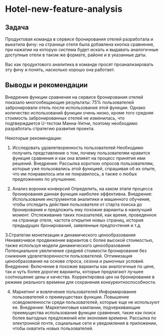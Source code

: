 # Hotel-new-feature-analysis
## Задача
Продуктовая команда в сервисе бронирования отелей разработала и выкатила фичу: на странице отеля была добавлена кнопка сравнения, при нажатии на которую система будет искать и выдавать аналогичные доступные отели в таком же формате, районе и в указанные даты. 

Вас как продуктового аналитика в команде просят проанализировать эту фичу и понять, насколько хорошо она работает.

## Выводы и рекомендации
Внедрение функции сравнения на сервисе бронирования отелей показало многообещающие результаты: 75% пользователей забронировали отель после использования этой функции. Однако количество использований функции очень низко, кроме того средняя стоимость забронированных отелей не изменилась, что подтверждается U-тестом Манна-Уитни, поэтому необходимо разработать стратегию развития проекта.

Некоторые рекомендации: 

1. Исследовать удовлетворенность пользователей
Необходимо получить представление о том, почему пользователям нравится функция сравнения и как она влияет на процесс принятия ими решений.
Внедрение: Рассылка коротких опросов пользователям, которые уже пользовались этой функцией, спрашивая об их опыте, что им понравилось или не понравилось, а также о любых предложениях по улучшению.

2. Анализ воронки конверсий
Определить, на каком этапе процесса бронирования данная функция наиболее эффективна.
Внедрение: Использование инструментов аналитики и машинного обучения, чтобы отследить действия пользователя от старта поиска до бронирования и предложить ему похожие варианты в наилучший момент. Отслеживание таких показателей, как время, проведенное на странице отеля, частота открытия новых страниц, история предыдущих бронирований, заявленные предпочтения и т.д.

3.Стратегии монетизации и динамического ценообразования
Ненавязчивое продвижение вариантов с более высокой стоимостью, также используя модели динамического ценообразования
Потенциальное увеличение средней стоимости бронирования без снижения удовлетворенности пользователей. Оптимизация ценообразования на основе спроса, сезона и рыночных условий.
Внедрение: Включение в похожие варианты как аналогичные по цене, так и чуть более дорогие варианты, которые предлагают лучшее соотношение цены и качества. Корректировка цен на бронирование в режиме реального времени для сохранения конкурентноспособности.

4. Маркетинг и вовлечение пользователей
Информирование пользователей о преимуществах функции. Повышение осведомленности среди пользователей, которые еще не используют ее.
Внедрение: Маркетинговые кампании, подчеркивающие преимущества использования функции сравнения, такие как поиск более выгодных предложений или экономия времени. Рассылка по электронной почте, социальные сети и уведомления в приложении, чтобы охватить новых пользователей.

